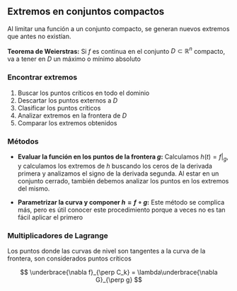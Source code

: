 ## Extremos en conjuntos compactos

Al limitar una función a un conjunto compacto, se generan nuevos extremos que antes no existían.

**Teorema de Weierstras:** Si $f$ es continua en el conjunto $D\subset\mathbb{R}^n$ compacto, va a tener en $D$ un máximo o mínimo absoluto

### Encontrar extremos

1. Buscar los puntos críticos en todo el dominio
2. Descartar los puntos externos a $D$
3. Clasificar los puntos críticos
4. Analizar extremos en la frontera de $D$
5. Comparar los extremos obtenidos

### Métodos

- **Evaluar la función en los puntos de la frontera $g$:**
	Calculamos $h(t) = f\big|_g$, y calculamos los extremos de $h$ buscando los ceros de la derivada primera y analizamos el signo de la derivada segunda. Al estar en un conjunto cerrado, también debemos analizar los puntos en los extremos del mismo.

- **Parametrizar la curva y componer $h = f \circ g$:**
	Este método se complica más, pero es útil conocer este procedimiento porque a veces no es tan fácil aplicar el primero

### Multiplicadores de Lagrange

Los puntos donde las curvas de nivel son tangentes a la curva de la frontera, son considerados puntos críticos

$$
\underbrace{\nabla f}_{\perp C_k} = \lambda\underbrace{\nabla G}_{\perp g}
$$
